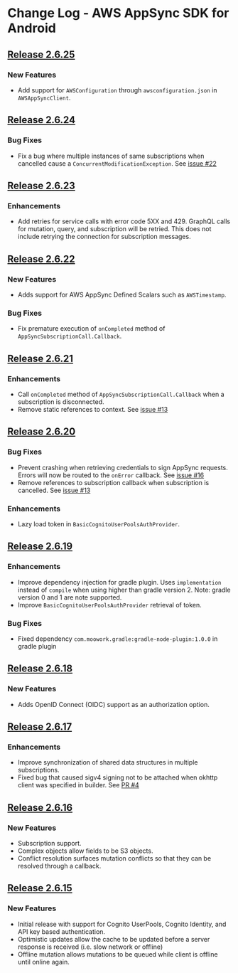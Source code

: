 # Change Log - AWS AppSync SDK for Android

## [Release 2.6.25](https://github.com/awslabs/aws-mobile-appsync-sdk-android/releases/tag/release_v2.6.25)

### New Features
* Add support for `AWSConfiguration` through `awsconfiguration.json` in `AWSAppSyncClient`.
 
## [Release 2.6.24](https://github.com/awslabs/aws-mobile-appsync-sdk-android/releases/tag/release_v2.6.24)

### Bug Fixes
* Fix a bug where multiple instances of same subscriptions when cancelled cause a `ConcurrentModificationException`. See [issue #22](https://github.com/awslabs/aws-mobile-appsync-sdk-android/issues/22)

## [Release 2.6.23](https://github.com/awslabs/aws-mobile-appsync-sdk-android/releases/tag/release_v2.6.23)

### Enhancements
* Add retries for service calls with error code 5XX and 429. GraphQL calls for mutation, query, and subscription will be retried. This does not include retrying the connection for subscription messages.

## [Release 2.6.22](https://github.com/awslabs/aws-mobile-appsync-sdk-android/releases/tag/release_v2.6.22)

### New Features

* Adds support for AWS AppSync Defined Scalars such as `AWSTimestamp`.

### Bug Fixes

* Fix premature execution of `onCompleted` method of `AppSyncSubscriptionCall.Callback`.

## [Release 2.6.21](https://github.com/awslabs/aws-mobile-appsync-sdk-android/releases/tag/release_v2.6.21)

### Enhancements

* Call `onCompleted` method of `AppSyncSubscriptionCall.Callback` when a subscription is disconnected.
* Remove static references to context. See [issue #13](https://github.com/awslabs/aws-mobile-appsync-sdk-android/issues/13)

## [Release 2.6.20](https://github.com/awslabs/aws-mobile-appsync-sdk-android/releases/tag/release_v2.6.20)

### Bug Fixes

* Prevent crashing when retrieving credentials to sign AppSync requests. Errors will now be routed to the `onError` callback. See [issue #16](https://github.com/awslabs/aws-mobile-appsync-sdk-android/issues/16)
* Remove references to subscription callback when subscription is cancelled. See [issue #13](https://github.com/awslabs/aws-mobile-appsync-sdk-android/issues/13)

### Enhancements

* Lazy load token in `BasicCognitoUserPoolsAuthProvider`.

## [Release 2.6.19](https://github.com/awslabs/aws-mobile-appsync-sdk-android/releases/tag/release_v2.6.19)

### Enhancements

* Improve dependency injection for gradle plugin.
Uses `implementation` instead of `compile` when using higher than gradle version 2.
Note: gradle version 0 and 1 are note supported.
* Improve `BasicCognitoUserPoolsAuthProvider` retrieval of token.

### Bug Fixes

* Fixed dependency `com.moowork.gradle:gradle-node-plugin:1.0.0` in gradle plugin

## [Release 2.6.18](https://github.com/awslabs/aws-mobile-appsync-sdk-android/releases/tag/release_v2.6.18)

### New Features

* Adds OpenID Connect (OIDC) support as an authorization option.

## [Release 2.6.17](https://github.com/awslabs/aws-mobile-appsync-sdk-android/releases/tag/release_v2.6.17)

### Enhancements

* Improve synchronization of shared data structures in multiple subscriptions.
* Fixed bug that caused sigv4 signing not to be attached when okhttp client was specified in builder. See [PR #4](https://github.com/awslabs/aws-mobile-appsync-sdk-android/pull/4)

## [Release 2.6.16](https://github.com/awslabs/aws-mobile-appsync-sdk-android/releases/tag/release_v2.6.16)

### New Features

* Subscription support.
* Complex objects allow fields to be S3 objects.
* Conflict resolution surfaces mutation conflicts so that they can be resolved through a callback.

## [Release 2.6.15](https://github.com/awslabs/aws-mobile-appsync-sdk-android/releases/tag/release_v2.6.15)

### New Features

* Initial release with support for Cognito UserPools, Cognito Identity, and API key based authentication.
* Optimistic updates allow the cache to be updated before a server response is received (i.e. slow network or offline)
* Offline mutation allows mutations to be queued while client is offline until online again.
